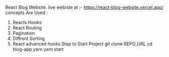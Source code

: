 React Blog Website.
live webiste at :- https://react-blog-website.vercel.app/
concepts Are Used :
  1. Reacts Hooks
  2. React Routing
  3. Pagination
  4. Diffrent Sorting
  5. React advanced hooks
Step to Start Project
git clone REPO_URL
cd blog-app
yarn
yarn start
